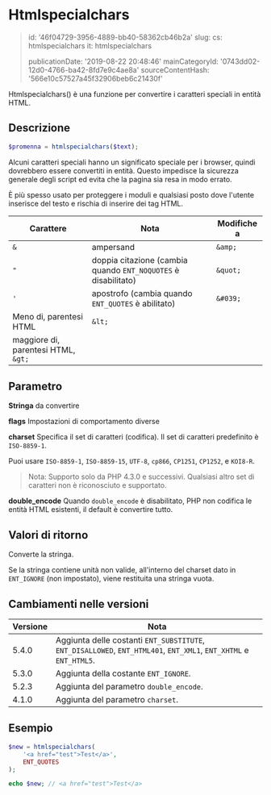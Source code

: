 Htmlspecialchars
================

> id: '46f04729-3956-4889-bb40-58362cb46b2a'
> slug:
> 	cs: htmlspecialchars
> 	it: htmlspecialchars
> 
> publicationDate: '2019-08-22 20:48:46'
> mainCategoryId: '0743dd02-12d0-4766-ba42-8fd7e9c4ae8a'
> sourceContentHash: '566e10c57527a45f32906beb6c21430f'

Htmlspecialchars() è una funzione per convertire i caratteri speciali in entità HTML.

Descrizione
-----

```php
$promenna = htmlspecialchars($text);
```

Alcuni caratteri speciali hanno un significato speciale per i browser, quindi dovrebbero essere convertiti in entità. Questo impedisce la sicurezza generale degli script ed evita che la pagina sia resa in modo errato.

È più spesso usato per proteggere i moduli e qualsiasi posto dove l'utente inserisce del testo e rischia di inserire dei tag HTML.

| Carattere | Nota | Modifiche a
|------|-------------------------|-----------
| `&` | ampersand | `&amp;`
| `"` | doppia citazione (cambia quando `ENT_NOQUOTES` è disabilitato) | `&quot;`
| `'` | apostrofo (cambia quando `ENT_QUOTES` è abilitato) | `&#039;`
| Meno di, parentesi HTML | `&lt;`
| maggiore di, parentesi HTML, `&gt;`

Parametro
--------

**Stringa** da convertire

**flags** Impostazioni di comportamento diverse

**charset** Specifica il set di caratteri (codifica). Il set di caratteri predefinito è `ISO-8859-1`.

Puoi usare `ISO-8859-1`, `ISO-8859-15`, `UTF-8`, `cp866`, `CP1251`, `CP1252`, e `KOI8-R`.

> Nota: Supporto solo da PHP 4.3.0 e successivi. Qualsiasi altro set di caratteri non è riconosciuto e supportato.

**double_encode** Quando `double_encode` è disabilitato, PHP non codifica le entità HTML esistenti, il default è convertire tutto.

Valori di ritorno
-----------------

Converte la stringa.

Se la stringa contiene unità non valide, all'interno del charset dato in `ENT_IGNORE` (non impostato), viene restituita una stringa vuota.

Cambiamenti nelle versioni
----------------

| Versione | Nota
|-------|---------
| 5.4.0 | Aggiunta delle costanti `ENT_SUBSTITUTE`, `ENT_DISALLOWED`, `ENT_HTML401`, `ENT_XML1`, `ENT_XHTML` e `ENT_HTML5`.
| 5.3.0 | Aggiunta della costante `ENT_IGNORE`.
| 5.2.3 | Aggiunta del parametro `double_encode`.
| 4.1.0 | Aggiunta del parametro `charset`.

Esempio
-------

```php
$new = htmlspecialchars(
	'<a href="test">Test</a>',
	ENT_QUOTES
);

echo $new; // <a href="test">Test</a>
```
